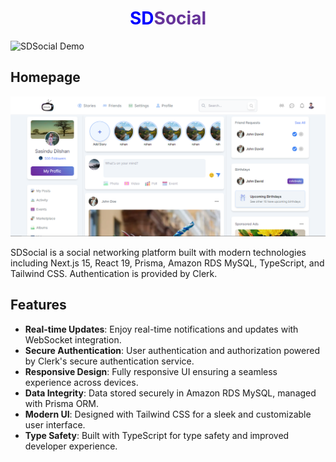 # <div align="center"><span style="color:blue">SD</span><span style="color:rebeccapurple">Social</span></div>

![SDSocial Demo](demo.gif)

## Homepage
![](https://github.com/e19465/next-15-social-media/blob/main/public/screenshot.PNG?raw=true)

SDSocial is a social networking platform built with modern technologies including Next.js 15, React 19, Prisma, Amazon RDS MySQL, TypeScript, and Tailwind CSS. Authentication is provided by Clerk.

## Features

- **Real-time Updates**: Enjoy real-time notifications and updates with WebSocket integration.
- **Secure Authentication**: User authentication and authorization powered by Clerk's secure authentication service.
- **Responsive Design**: Fully responsive UI ensuring a seamless experience across devices.
- **Data Integrity**: Data stored securely in Amazon RDS MySQL, managed with Prisma ORM.
- **Modern UI**: Designed with Tailwind CSS for a sleek and customizable user interface.
- **Type Safety**: Built with TypeScript for type safety and improved developer experience.
